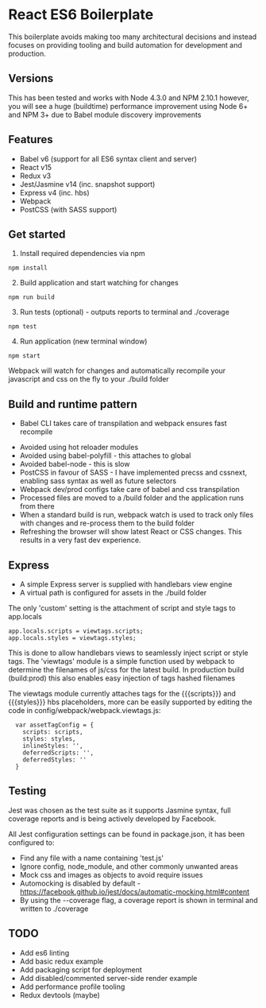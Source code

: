 
# React ES6 Boilerplate

This boilerplate avoids making too many architectural decisions and instead focuses on providing tooling and build automation for development and production.

## Versions

This has been tested and works with Node 4.3.0 and NPM 2.10.1 however, you will see a huge (buildtime) performance improvement using Node 6+ and NPM 3+ due to Babel module discovery improvements 

 ## Features

 - Babel v6 (support for all ES6 syntax client and server)
 - React v15
 - Redux v3
 - Jest/Jasmine v14 (inc. snapshot support)
 - Express v4 (inc. hbs)
 - Webpack
 - PostCSS (with SASS support)

## Get started

1. Install required dependencies via npm 
```
npm install
```
2. Build application and start watching for changes
```
npm run build
```
3. Run tests (optional) - outputs reports to terminal and ./coverage 
```
npm test
```
4. Run application (new terminal window)
```
npm start 
```

Webpack will watch for changes and automatically recompile your javascript and css on the fly to your ./build folder

## Build and runtime pattern

* Babel CLI takes care of transpilation and webpack ensures fast recompile 

- Avoided using hot reloader modules
- Avoided using babel-polyfill - this attaches to global
- Avoided babel-node - this is slow 
- PostCSS in favour of SASS - I have implemented precss and cssnext, enabling sass syntax as well as future selectors
- Webpack dev/prod configs take care of babel and css transpilation 
- Processed files are moved to a <root>/build folder and the application runs from there
- When a standard build is run, webpack watch is used to track only files with changes and re-process them to the build folder
- Refreshing the browser will show latest React or CSS changes. This results in a very fast dev experience.

## Express

- A simple Express server is supplied with handlebars view engine 
- A virtual path is configured for assets in the ./build folder

The only 'custom' setting is the attachment of script and style tags to app.locals

```
app.locals.scripts = viewtags.scripts;
app.locals.styles = viewtags.styles;
```
This is done to allow handlebars views to seamlessly inject script or style tags. The 'viewtags' module is a simple function used by webpack to determine the filenames of js/css for the latest build.
In production build (build:prod) this also enables easy injection of tags hashed filenames

The viewtags module currently attaches tags for the {{{scripts}}} and {{{styles}}} hbs placeholders, more can be easily supported by editing the code in config/webpack/webpack.viewtags.js:

```
  var assetTagConfig = {
    scripts: scripts,  
    styles: styles,
    inlineStyles: '',
    deferredScripts: '',
    deferredStyles: ''
  }
```

## Testing

Jest was chosen as the test suite as it supports Jasmine syntax, full coverage reports and is being actively developed by Facebook.

All Jest configuration settings can be found in package.json, it has been configured to:

- Find any file with a name containing 'test.js'
- Ignore config, node_module, and other commonly unwanted areas
- Mock css and images as objects to avoid require issues
- Automocking is disabled by default - https://facebook.github.io/jest/docs/automatic-mocking.html#content 
- By using the --coverage flag, a coverage report is shown in terminal and written to <root>./coverage

## TODO

- Add es6 linting
- Add basic redux example
- Add packaging script for deployment
- Add disabled/commented server-side render example
- Add performance profile tooling
- Redux devtools (maybe)
